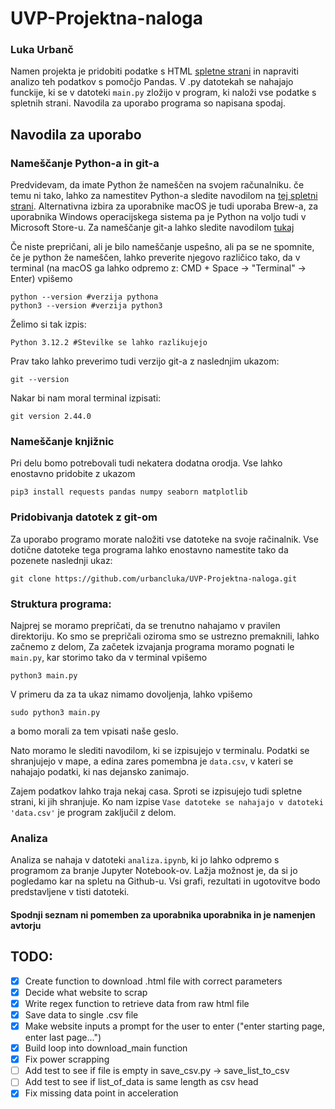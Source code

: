 # UVP-Projektna-naloga

### Luka Urbanč
Namen projekta je pridobiti podatke s HTML [spletne strani](https://www.cars-data.com/en/all-cars.html) in napraviti analizo teh podatkov s pomočjo Pandas. V .py datotekah se nahajajo funckije, ki se v datoteki `main.py` zložijo v program, ki naloži vse podatke s spletnih strani. Navodila za uporabo programa so napisana spodaj. 

## Navodila za uporabo
### Nameščanje Python-a in git-a
Predvidevam, da imate Python že nameščen na svojem računalniku. če temu ni tako, lahko za namestitev Python-a sledite navodilom na [tej spletni strani](https://www.python.org/downloads/). Alternativna izbira za uporabnike macOS je tudi uporaba Brew-a, za uporabnika Windows operacijskega sistema pa je Python na voljo tudi v Microsoft Store-u. Za nameščanje git-a lahko sledite navodilom [tukaj](https://github.com/git-guides/install-git)

Če niste prepričani, ali je bilo nameščanje uspešno, ali pa se ne spomnite, če je python že nameščen, lahko preverite njegovo različico tako, da v terminal (na macOS ga lahko odpremo z: CMD + Space -> "Terminal" -> Enter) vpišemo 

```console
python --version #verzija pythona
python3 --version #verzija python3
```

Želimo si tak izpis:
```console 
Python 3.12.2 #Stevilke se lahko razlikujejo
```

Prav tako lahko preverimo tudi verzijo git-a z naslednjim ukazom:

```console 
git --version
```

Nakar bi nam moral terminal izpisati:
```console 
git version 2.44.0
```

### Nameščanje knjižnic
Pri delu bomo potrebovali tudi nekatera dodatna orodja. Vse lahko enostavno pridobite z ukazom
```console
pip3 install requests pandas numpy seaborn matplotlib
```

### Pridobivanja datotek z git-om
Za uporabo programo morate naložiti vse datoteke na svoje račinalnik. Vse dotične datoteke tega programa lahko enostavno namestite tako da pozenete naslednji ukaz:
```console 
git clone https://github.com/urbancluka/UVP-Projektna-naloga.git
```

### Struktura programa:
Najprej se moramo prepričati, da se trenutno nahajamo v pravilen direktoriju. Ko smo se prepričali oziroma smo se ustrezno premaknili, lahko začnemo z delom, Za začetek izvajanja programa moramo pognati le `main.py`, kar storimo tako da v terminal vpišemo 
``` console 
python3 main.py
```

V primeru da za ta ukaz nimamo dovoljenja, lahko vpišemo 
```console
sudo python3 main.py
```
a bomo morali za tem vpisati naše geslo.

Nato moramo le slediti navodilom, ki se izpisujejo v terminalu. Podatki se shranjujejo v mape, a edina zares pomembna je `data.csv`, v kateri se nahajajo podatki, ki nas dejansko zanimajo. 

Zajem podatkov lahko traja nekaj casa. Sproti se izpisujejo tudi spletne strani, ki jih shranjuje. Ko nam izpise `Vase datoteke se nahajajo v datoteki 'data.csv'` je program zaključil z delom. 


### Analiza
Analiza se nahaja v datoteki `analiza.ipynb`, ki jo lahko odpremo s programom za branje Jupyter Notebook-ov. Lažja možnost je, da si jo pogledamo kar na spletu na Github-u. Vsi grafi, rezultati in ugotovitve bodo predstavljene v tisti datoteki.



#### Spodnji seznam ni pomemben za uporabnika uporabnika in je namenjen avtorju
## TODO:
 - [x] Create function to download .html file with correct parameters
 - [x] Decide what website to scrap
 - [x] Write regex function to retrieve data from raw html file
 - [x] Save data to single .csv file
 - [x] Make website inputs a prompt for the user to enter ("enter starting page, enter last page...")
 - [x] Build loop into download_main function
 - [x] Fix power scrapping
 - [ ] Add test to see if file is empty in save_csv.py -> save_list_to_csv
 - [ ] Add test to see if list_of_data is same length as csv head
 - [x] Fix missing data point in acceleration